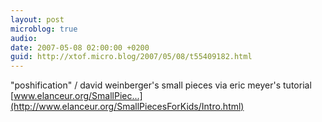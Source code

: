 ```yaml
---
layout: post
microblog: true
audio: 
date: 2007-05-08 02:00:00 +0200
guid: http://xtof.micro.blog/2007/05/08/t55409182.html
---
```

"poshification" / david weinberger's small pieces via eric meyer's tutorial [www.elanceur.org/SmallPiec...](http://www.elanceur.org/SmallPiecesForKids/Intro.html)

